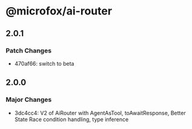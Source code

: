 # @microfox/ai-router

## 2.0.1

### Patch Changes

- 470af66: switch to beta

## 2.0.0

### Major Changes

- 3dc4cc4: V2 of AiRouter with AgentAsTool, toAwaitResponse, Better State Race condition handling, type inference
